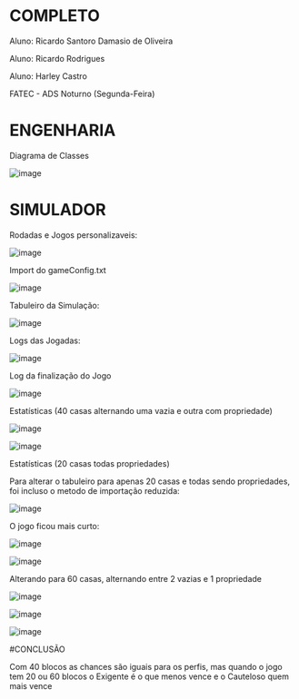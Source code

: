 # COMPLETO

Aluno: Ricardo Santoro Damasio de Oliveira

Aluno: Ricardo Rodrigues

Aluno: Harley Castro

FATEC - ADS Noturno (Segunda-Feira)


# ENGENHARIA

Diagrama de Classes

![image](https://github.com/user-attachments/assets/09a378f3-b520-403a-add6-0e3b217763c5)


# SIMULADOR

Rodadas e Jogos personalizaveis:

![image](https://github.com/user-attachments/assets/bae01adc-8e32-4299-a80a-30c132723661)


Import do gameConfig.txt

![image](https://github.com/user-attachments/assets/d9d814de-1c43-434a-8ddc-876b61d40094)


Tabuleiro da Simulação:

![image](https://github.com/user-attachments/assets/100aa1d8-9034-4bf7-86ae-a229fcf8966b)


Logs das Jogadas:

![image](https://github.com/user-attachments/assets/33594a59-8a6f-4fcc-b24a-5f6db49e72b8)


Log da finalização do Jogo

![image](https://github.com/user-attachments/assets/be466c00-a05c-4190-bac4-67ca02dbb815)

Estatísticas (40 casas alternando uma vazia e outra com propriedade)

![image](https://github.com/user-attachments/assets/ef6a8b15-fcd9-4f34-8b1a-82a350aba4e5)

![image](https://github.com/user-attachments/assets/7f24e03c-7b34-4c91-b151-2a8afe2c8808)

Estatísticas (20 casas todas propriedades)

Para alterar o tabuleiro para apenas 20 casas e todas sendo propriedades, foi incluso o metodo de importação reduzida:

![image](https://github.com/user-attachments/assets/3711cc64-4ee3-4282-bab3-11143c416ca7)

O jogo ficou mais curto:

![image](https://github.com/user-attachments/assets/28ba0a0e-f889-4357-9e75-cb4e2c13dde0)

![image](https://github.com/user-attachments/assets/c62210a9-2572-42cd-9ee9-111800ce8541)

Alterando para 60 casas, alternando entre 2 vazias e 1 propriedade

![image](https://github.com/user-attachments/assets/a5b6777e-c4b0-4a6d-bee5-d6c0ce1471d5)

![image](https://github.com/user-attachments/assets/7ebc19bc-2e97-4d45-995d-887208285557)

![image](https://github.com/user-attachments/assets/78833900-5d61-496e-95cf-f23073da4326)



#CONCLUSÃO

Com 40 blocos as chances são iguais para os perfis, mas quando o jogo tem 20 ou 60 blocos o Exigente é o que menos vence e o Cauteloso quem mais vence





